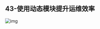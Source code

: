 ## 43-使用动态模块提升运维效率
![img](https://raw.githubusercontent.com/fanpan26/nginx-study/master/nginx/nginx-41-20190416210836.png)
